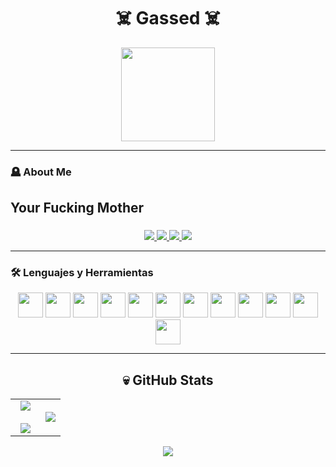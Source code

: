 <h1 align="center">☠️  Gassed ☠️</h1>

<p align="center">
  <img height="150" src="https://media.discordapp.net/attachments/1353088681321304196/1353251069387603989/elnene.gif" />
</p>

---

### 🪦 About Me
Your Fucking Mother
---

### 
<p align="center">
  <a href="https://www.youtube.com/@ilsWasHere">
    <img src="https://img.shields.io/badge/YOUTUBE-🔥-red?style=for-the-badge&logo=youtube" />
  </a>
  <a href="#">
    <img src="https://img.shields.io/badge/DISCORD-ghost-blue?style=for-the-badge&logo=discord" />
  </a>
  <a href="#">
    <img src="https://img.shields.io/badge/INSTAGRAM-darkpink?style=for-the-badge&logo=instagram" />
  </a>
  <a href="#">
    <img src="https://img.shields.io/badge/TWITCH-void-purple?style=for-the-badge&logo=twitch" />
  </a>
</p>

---

### 🛠 Lenguajes y Herramientas
<div align="center">
  <img src="https://cdn.jsdelivr.net/gh/devicons/devicon/icons/c/c-original.svg" height="40" />
  <img src="https://cdn.jsdelivr.net/gh/devicons/devicon/icons/cplusplus/cplusplus-original.svg" height="40" />
  <img src="https://cdn.jsdelivr.net/gh/devicons/devicon/icons/csharp/csharp-original.svg" height="40" />
  <img src="https://cdn.jsdelivr.net/gh/devicons/devicon/icons/go/go-original.svg" height="40" />
  <img src="https://cdn.jsdelivr.net/gh/devicons/devicon/icons/python/python-original.svg" height="40" />
  <img src="https://cdn.jsdelivr.net/gh/devicons/devicon/icons/javascript/javascript-original.svg" height="40" />
  <img src="https://cdn.jsdelivr.net/gh/devicons/devicon/icons/typescript/typescript-original.svg" height="40" />
  <img src="https://cdn.jsdelivr.net/gh/devicons/devicon/icons/nodejs/nodejs-original.svg" height="40" />
  <img src="https://cdn.jsdelivr.net/gh/devicons/devicon/icons/react/react-original.svg" height="40" />
  <img src="https://cdn.jsdelivr.net/gh/devicons/devicon/icons/apple/apple-original.svg" height="40" />
  <img src="https://cdn.jsdelivr.net/gh/devicons/devicon/icons/vscode/vscode-original.svg" height="40" />
  <img src="https://cdn.jsdelivr.net/gh/devicons/devicon/icons/visualstudio/visualstudio-plain.svg" height="40" />
</div>

---

<h2 align="center">💀 GitHub Stats</h2>

<p align="center">
  <table>
    <tr>
      <td width="60%" align="center">
        <img src="https://github-readme-streak-stats.herokuapp.com/?user=ilsWasHere&theme=dark&hide_border=false" />
        <br/><br/>
        <img src="https://github-readme-stats.vercel.app/api?username=ilsWasHere&show_icons=true&include_all_commits=true&count_private=true&theme=dark&hide_border=false" />
      </td>
      <td width="40%" align="center">
        <img src="https://github-readme-stats.vercel.app/api/top-langs/?username=ilsWasHere&layout=compact&theme=dark&hide_border=false&langs_count=10" />
      </td>
    </tr>
  </table>
</p>

<div align="center">
  <a href="https://github.com/ryo-ma/github-profile-trophy">
    <img src="https://github-profile-trophy.vercel.app/?username=ilsWasHere&theme=radical&row=1&column=7&margin-w=5&margin-h=15&no-bg=true" />
  </a>
</div>

